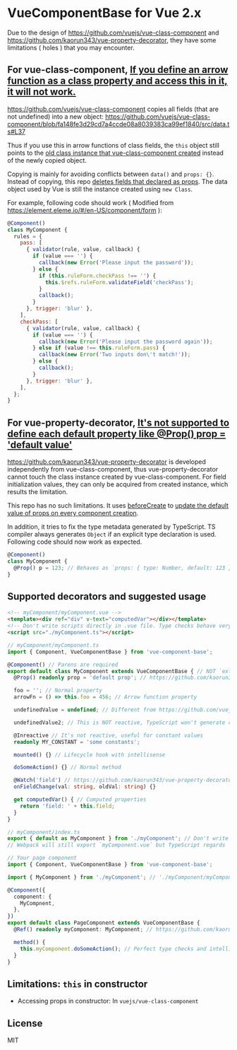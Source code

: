# VueComponentBase for Vue 2.x

Due to the design of https://github.com/vuejs/vue-class-component and https://github.com/kaorun343/vue-property-decorator, they have some limitations ( holes ) that you may encounter.

## For vue-class-component, [If you define an arrow function as a class property and access this in it, it will not work.](https://github.com/vuejs/vue-class-component#caveats-of-class-properties)

https://github.com/vuejs/vue-class-component copies all fields (that are not undefined) into a new object: https://github.com/vuejs/vue-class-component/blob/fa148fe3d29cd7a4ccde08a8039383ca99ef1840/src/data.ts#L37

Thus if you use this in arrow functions of class fields, the `this` object still points to the [old class instance that vue-class-component created](https://github.com/vuejs/vue-class-component/blob/fa148fe3d29cd7a4ccde08a8039383ca99ef1840/src/data.ts#L31) instead of the newly copied object.

Copying is mainly for avoiding conflicts between `data()` and `props: {}`. Instead of copying, this repo [deletes fields that declared as props](https://github.com/CarterLi/vue-component-base/blob/975756ec1e1c4f79009b9c10ab5712cbe9c33101/index.ts#L109). The data object used by Vue is still the instance created using `new Class`.

For example, following code should work ( Modified from https://element.eleme.io/#/en-US/component/form ):

```js
@Component()
class MyComponent {
  rules = {
    pass: [
      { validator(rule, value, callback) {
        if (value === '') {
          callback(new Error('Please input the password'));
        } else {
          if (this.ruleForm.checkPass !== '') {
            this.$refs.ruleForm.validateField('checkPass');
          }
          callback();
        }
      }, trigger: 'blur' },
    ],
    checkPass: [
      { validator(rule, value, callback) {
        if (value === '') {
          callback(new Error('Please input the password again'));
        } else if (value !== this.ruleForm.pass) {
          callback(new Error('Two inputs don\'t match!'));
        } else {
          callback();
        }
      }, trigger: 'blur' },
    ],
  };
}
```

## For vue-property-decorator, [It's not supported to define each default property like @Prop() prop = 'default value'](https://github.com/kaorun343/vue-property-decorator#each-props-default-value-need-to-be-defined-as-same-as-the-example-code-shown-in-above)

https://github.com/kaorun343/vue-property-decorator is developed independently from vue-class-component, thus vue-property-decorator cannot touch the class instance created by vue-class-component. For field initialization values, they can only be acquired from created instance, which results the limitation.

This repo has no such limitations. It uses [beforeCreate](https://vuejs.org/v2/api/#beforeCreate) to [update the default value of props on every component creation](https://github.com/CarterLi/vue-component-base/blob/c1b394bd09639298bf2133affc5ab96b466bd547/index.ts#L93).

In addition, it tries to fix the type metadata generated by TypeScript. TS compiler always generates `Object` if an explicit type declaration is used. Following code should now work as expected.

```ts
@Component()
class MyComponent {
  @Prop() p = 123; // Behaves as `props: { type: Number, default: 123 }`
}
```

## Supported decorators and suggested usage

```html
<!-- myComponent/myComponent.vue -->
<template><div ref="div" v-text="computedVar"></div></template>
<!-- Don't write scripts directly in .vue file. Type checks behave very strange in `.vue` file -->
<script src="./myComponent.ts"></script>
```

```ts
// myComponent/myComponent.ts
import { Component, VueComponentBase } from 'vue-component-base';

@Component() // Parens are required
export default class MyComponent extends VueComponentBase { // NOT `extends Vue` because the constructor of Vue does extra works which are not needed in our class
  @Prop() readonly prop = 'default prop'; // https://github.com/kaorun343/vue-property-decorator#Prop

  foo = ''; // Normal property
  arrowFn = () => this.foo = 456; // Arrow function property

  undefinedValue = undefined; // Different from https://github.com/vuejs/vue-class-component#undefined-will-not-be-reactive, this is reactive

  undefinedValue2; // This is NOT reactive, TypeScript won't generate code for fields that have no init value. ( while babel and the standard do )

  @Inreactive // It's not reactive, useful for constant values
  readonly MY_CONSTANT = 'some constants';

  mounted() {} // Lifecycle hook with intellisense

  doSomeAction() {} // Normal method

  @Watch('field') // https://github.com/kaorun343/vue-property-decorator#-watchpath-string-options-watchoptions---decorator
  onFieldChange(val: string, oldVal: string) {}

  get computedVar() { // Computed properties
    return 'field: ' + this.field;
  }
}
```

```ts
// myComponent/index.ts
export { default as MyComponent } from './myComponent'; // Don't write './myComponent.vue'.
// Webpack will still export `myComponent.vue` but TypeScript regards './myComponent' as `myComponent.ts`, thus the component class type works
```

```ts
// Your page component
import { Component, VueComponentBase } from 'vue-component-base';

import { MyComponent } from './myComponent'; // './myComponent/myComponent.vue' with type `import('./myComponent/myComponent.ts').default`

@Component({
  component: {
    MyCompnent,
  },
})
export default class PageComponent extends VueComponentBase {
  @Ref() readonly myComponent: MyComponent; // https://github.com/kaorun343/vue-property-decorator#-refrefkey-string-decorator

  method() {
    this.myComponent.doSomeAction(); // Perfect type checks and intellisense
  }
}
```

## Limitations: `this` in constructor

* Accessing props in constructor: In `vuejs/vue-class-component`

## License

MIT
